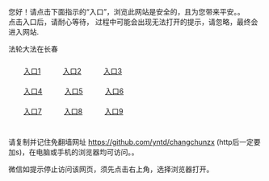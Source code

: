 您好！请点击下面指示的“入口”，浏览此网站是安全的，且为您带来平安。。 <br/>
点击入口后，请耐心等待， 过程中可能会出现无法打开的提示，请忽略，最终会进入网站. </br>

法轮大法在长春<br/>
<div style="padding:10px"><a style="margin:20px" target="_blank" href="https://d3ijgexai5bzd7.cloudfront.net/2Qpsp?dvjvjul" id="ccLink1" rel="nofollow">入口1</a> <a target="_blank" style="margin:20px" href="https://d2wisy9s7q5981.cloudfront.net/2Qpsp?uyzwesce" id="ccLink2" rel="nofollow">入口2</a> <a style="margin:20px" target="_blank" href="https://d3d163mf5ea3qs.cloudfront.net/2Qpsp?qdzjlcek" id="ccLink3" rel="nofollow">入口3</a></div>

<div style="padding:10px" ><a style="margin:20px" target="_blank" href="https://d3ijgexai5bzd7.cloudfront.net/2Qpsp?dvjvjul" id="ccLink4" rel="nofollow">入口4</a> <a style="margin:20px" href="https://d2wisy9s7q5981.cloudfront.net/2Qpsp?uyzwesce" target="_blank" id="ccLink5" rel="nofollow">入口5</a> <a style="margin:20px" href="https://d3d163mf5ea3qs.cloudfront.net/2Qpsp?qdzjlcek" target="_blank" id="ccLink6" rel="nofollow">入口6</a></div>

<div style="padding:10px"><a style="margin:20px" target="_blank" href="https://d3ijgexai5bzd7.cloudfront.net/2Qpsp?dvjvjul" id="ccLink7" rel="nofollow">入口7</a> <a style="margin:20px" href="https://d2wisy9s7q5981.cloudfront.net/2Qpsp?uyzwesce" target="_blank" id="ccLink8" rel="nofollow">入口8</a> <a style="margin:20px" target="_blank" href="https://d3d163mf5ea3qs.cloudfront.net/2Qpsp?qdzjlcek" id="ccLink9" rel="nofollow">入口9</a></div>

<br/>



请复制并记住免翻墙网址 https://github.com/yntd/changchunzx (http后一定要加s)，在电脑或手机的浏览器均可访问。。<br/>

微信如提示停止访问该网页，须先点击右上角，选择浏览器打开。
